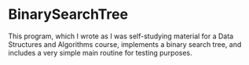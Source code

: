 # BinarySearchTree

This program, which I wrote as I was self-studying material for a Data Structures and Algorithms course, implements a binary search tree, and includes
a very simple main routine for testing purposes. 
